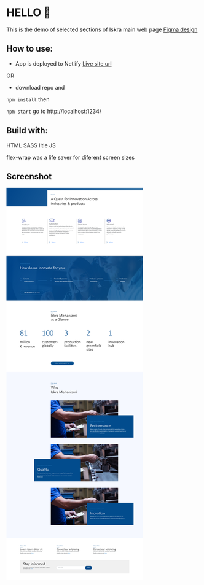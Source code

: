 # HELLO 👋

This is the demo of selected sections of Iskra main web page [Figma design](https://www.figma.com/proto/FI7ZI9bO1ClhX2qC23rNJE/IskraMehanizmi?page-id=0%3A1&node-id=41%3A5&viewport=687%2C823%2C0.0205535851418972&scaling=min-zoom)

## How to use:

- App is deployed to Netlify [Live site url](https://boris-blagojevic-iskra-demo.netlify.app/)

OR 
- download repo and

`npm install` then

`npm start` go to http://localhost:1234/

## Build with:

HTML
SASS
litle JS

flex-wrap was a life saver for diferent screen sizes

## Screenshot

![Screenshoot of iskra page](./readme-assets/iskraDesktop.png)
